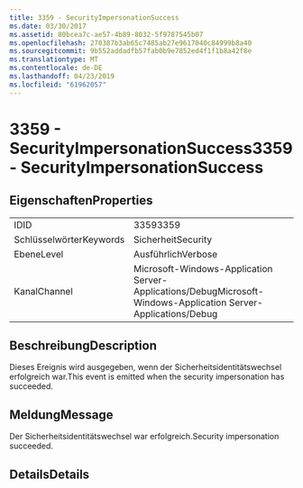 ```yaml
---
title: 3359 - SecurityImpersonationSuccess
ms.date: 03/30/2017
ms.assetid: 80bcea7c-ae57-4b89-8032-5f9787545b07
ms.openlocfilehash: 270387b3ab65c7485ab27e9617040c84999b8a40
ms.sourcegitcommit: 9b552addadfb57fab0b9e7852ed4f1f1b8a42f8e
ms.translationtype: MT
ms.contentlocale: de-DE
ms.lasthandoff: 04/23/2019
ms.locfileid: "61962057"
---
```

# <a name="3359---securityimpersonationsuccess"></a><span data-ttu-id="1c3a3-102">3359 - SecurityImpersonationSuccess</span><span class="sxs-lookup"><span data-stu-id="1c3a3-102">3359 - SecurityImpersonationSuccess</span></span>
## <a name="properties"></a><span data-ttu-id="1c3a3-103">Eigenschaften</span><span class="sxs-lookup"><span data-stu-id="1c3a3-103">Properties</span></span>  
  
|||  
|-|-|  
|<span data-ttu-id="1c3a3-104">ID</span><span class="sxs-lookup"><span data-stu-id="1c3a3-104">ID</span></span>|<span data-ttu-id="1c3a3-105">3359</span><span class="sxs-lookup"><span data-stu-id="1c3a3-105">3359</span></span>|  
|<span data-ttu-id="1c3a3-106">Schlüsselwörter</span><span class="sxs-lookup"><span data-stu-id="1c3a3-106">Keywords</span></span>|<span data-ttu-id="1c3a3-107">Sicherheit</span><span class="sxs-lookup"><span data-stu-id="1c3a3-107">Security</span></span>|  
|<span data-ttu-id="1c3a3-108">Ebene</span><span class="sxs-lookup"><span data-stu-id="1c3a3-108">Level</span></span>|<span data-ttu-id="1c3a3-109">Ausführlich</span><span class="sxs-lookup"><span data-stu-id="1c3a3-109">Verbose</span></span>|  
|<span data-ttu-id="1c3a3-110">Kanal</span><span class="sxs-lookup"><span data-stu-id="1c3a3-110">Channel</span></span>|<span data-ttu-id="1c3a3-111">Microsoft-Windows-Application Server-Applications/Debug</span><span class="sxs-lookup"><span data-stu-id="1c3a3-111">Microsoft-Windows-Application Server-Applications/Debug</span></span>|  
  
## <a name="description"></a><span data-ttu-id="1c3a3-112">Beschreibung</span><span class="sxs-lookup"><span data-stu-id="1c3a3-112">Description</span></span>  
 <span data-ttu-id="1c3a3-113">Dieses Ereignis wird ausgegeben, wenn der Sicherheitsidentitätswechsel erfolgreich war.</span><span class="sxs-lookup"><span data-stu-id="1c3a3-113">This event is emitted when the security impersonation has succeeded.</span></span>  
  
## <a name="message"></a><span data-ttu-id="1c3a3-114">Meldung</span><span class="sxs-lookup"><span data-stu-id="1c3a3-114">Message</span></span>  
 <span data-ttu-id="1c3a3-115">Der Sicherheitsidentitätswechsel war erfolgreich.</span><span class="sxs-lookup"><span data-stu-id="1c3a3-115">Security impersonation succeeded.</span></span>  
  
## <a name="details"></a><span data-ttu-id="1c3a3-116">Details</span><span class="sxs-lookup"><span data-stu-id="1c3a3-116">Details</span></span>
